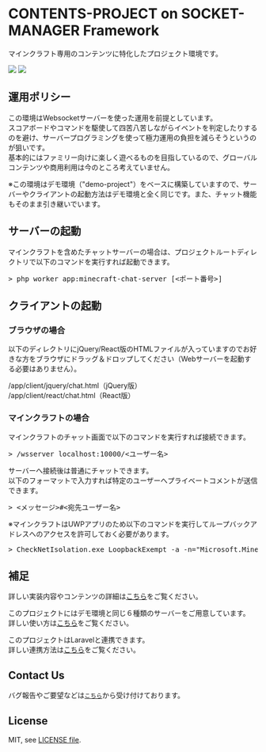 # CONTENTS-PROJECT on SOCKET-MANAGER Framework
マインクラフト専用のコンテンツに特化したプロジェクト環境です。

<img src="https://socket-manager.github.io/document/minecraft-contents/img/bow-mine/thunder_cannon.gif" />

<img src="https://socket-manager.github.io/document/minecraft-contents/img/bow-mine/explode_gatling_min.gif" />

## 運用ポリシー
この環境はWebsocketサーバーを使った運用を前提としています。<br />
スコアボードやコマンドを駆使して四苦八苦しながらイベントを判定したりするのを避け、サーバープログラミングを使って極力運用の負担を減らそうというのが狙いです。<br />
基本的にはファミリー向けに楽しく遊べるものを目指しているので、グローバルコンテンツや商用利用は今のところ考えていません。

※この環境はデモ環境（"demo-project"）をベースに構築していますので、サーバーやクライアントの起動方法はデモ環境と全く同じです。また、チャット機能もそのまま引き継いでいます。

## サーバーの起動
マインクラフトを含めたチャットサーバーの場合は、プロジェクトルートディレクトリで以下のコマンドを実行すれば起動できます。

<pre>
> php worker app:minecraft-chat-server [<ポート番号>]
</pre>

## クライアントの起動
### ブラウザの場合
以下のディレクトリにjQuery/React版のHTMLファイルが入っていますのでお好きな方をブラウザにドラッグ＆ドロップしてください（Webサーバーを起動する必要はありません）。

/app/client/jquery/chat.html（jQuery版）<br />
/app/client/react/chat.html（React版）

### マインクラフトの場合
マインクラフトのチャット画面で以下のコマンドを実行すれば接続できます。

<pre>
> /wsserver localhost:10000/<ユーザー名>
</pre>

サーバーへ接続後は普通にチャットできます。<br />
以下のフォーマットで入力すれば特定のユーザーへプライベートコメントが送信できます。

<pre>
> <メッセージ>#<宛先ユーザー名>
</pre>

※マインクラフトはUWPアプリのため以下のコマンドを実行してループバックアドレスへのアクセスを許可しておく必要があります。

<pre>
> CheckNetIsolation.exe LoopbackExempt -a -n="Microsoft.MinecraftUWP_8wekyb3d8bbwe"
</pre>

## 補足
詳しい実装内容やコンテンツの詳細は<a href="https://socket-manager.github.io/document/minecraft-contents/">こちら</a>をご覧ください。

このプロジェクトにはデモ環境と同じ６種類のサーバーをご用意しています。<br />
詳しい使い方は<a href="https://socket-manager.github.io/document/extra-demo.html">こちら</a>をご覧ください。

このプロジェクトはLaravelと連携できます。<br />
詳しい連携方法は<a href="https://socket-manager.github.io/document/laravel.html">こちら</a>をご覧ください。

## Contact Us
バグ報告やご要望などは<a href="mailto:lib.tech.engineer@gmail.com">`こちら`</a>から受け付けております。

## License
MIT, see <a href="https://github.com/socket-manager/contents-project/blob/main/LICENSE">LICENSE file</a>.